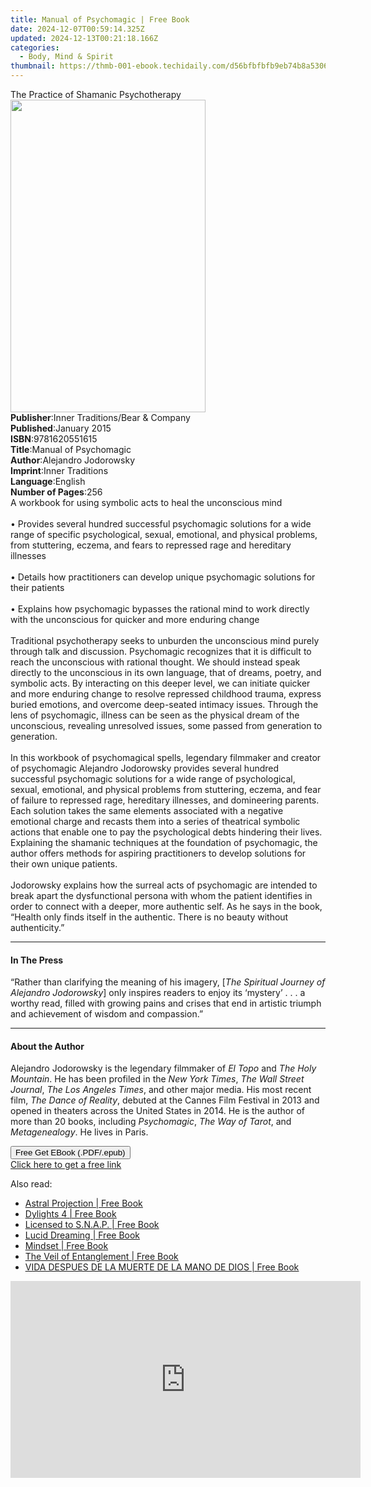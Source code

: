 ```yaml
---
title: Manual of Psychomagic | Free Book
date: 2024-12-07T00:59:14.325Z
updated: 2024-12-13T00:21:18.166Z
categories:
  - Body, Mind & Spirit
thumbnail: https://thmb-001-ebook.techidaily.com/d56bfbfbfb9eb74b8a53064d6cbaff2f4972f3533a995e804bdd1c0df244b6e4.jpg
---
```

<main id="book-container">
  <div class="flex flex-col">
    <div class="book-brief flex-1 py-6 px-4 sm:p-6 md:py-10 md:px-8">
      <!-- brief-->
      <div class="book-brief-main">The Practice of Shamanic Psychotherapy</div>
    </div>
    <div
      class="book-meta-info flex-1 grid gap-4 col-start-1 col-end-3 row-start-1 sm:mb-6 sm:grid-cols-4 lg:gap-6 lg:col-start-2 lg:row-end-6 lg:row-span-6 lg:mb-0"
    >
      <div
        class="book-meta-info-left place-content-center mt-4 p-4 text-sm leading-6 col-start-2 col-span-2 dark:text-slate-400"
      >
        <img
          class="w-full h-500 object-cover rounded-lg sm:h-255 sm:col-span-2 lg:col-span-full"
          src="https://img-001-ebook.techidaily.com/7d9cb7b9d6269e16cdcb5b84d11b9d19693cc0fcc5f169040085be0839ed938d.jpg"
          alt=""
          width="312"
          height="500"
        />
      </div>
      <div
        class="book-meta-info-right mt-2 col-start-1 row-start-2 col-span-3 self-center"
      >
        <!-- meta data  -->
        <div class="flex flex-col px-4 md:px-8">
          <div class="flex-1">
            <strong>Publisher</strong>:<span class="px-2"
              >Inner Traditions/Bear &amp; Company</span
            >
          </div>
          <div class="flex-1">
            <strong>Published</strong>:<span class="px-2">January 2015</span>
          </div>
          <div class="flex-1">
            <strong>ISBN</strong>:<span class="px-2">9781620551615</span>
          </div>
          <div class="flex-1">
            <strong>Title</strong>:<span class="px-2"
              >Manual of Psychomagic</span
            >
          </div>
          <div class="flex-1">
            <strong>Author</strong>:<span class="px-2"
              >Alejandro Jodorowsky</span
            >
          </div>
          <div class="flex-1">
            <strong>Imprint</strong>:<span class="px-2">Inner Traditions</span>
          </div>
          <div class="flex-1">
            <strong>Language</strong>:<span class="px-2">English</span>
          </div>
          <div class="flex-1">
            <strong>Number of Pages</strong>:<span class="px-2">256</span>
          </div>
        </div>
      </div>
    </div>
    <div class="book-description flex-1 py-6 px-4 sm:p-6 md:py-10 md:px-8">
      <div class="book-description-main">
        <div accordion-content="" id="description">
          A workbook for using symbolic acts to heal the unconscious mind<br /><br />•
          Provides several hundred successful psychomagic solutions for a wide
          range of specific psychological, sexual, emotional, and physical
          problems, from stuttering, eczema, and fears to repressed rage and
          hereditary illnesses<br /><br />• Details how practitioners can
          develop unique psychomagic solutions for their patients<br /><br />•
          Explains how psychomagic bypasses the rational mind to work directly
          with the unconscious for quicker and more enduring change<br /><br />Traditional
          psychotherapy seeks to unburden the unconscious mind purely through
          talk and discussion. Psychomagic recognizes that it is difficult to
          reach the unconscious with rational thought. We should instead speak
          directly to the unconscious in its own language, that of dreams,
          poetry, and symbolic acts. By interacting on this deeper level, we can
          initiate quicker and more enduring change to resolve repressed
          childhood trauma, express buried emotions, and overcome deep-seated
          intimacy issues. Through the lens of psychomagic, illness can be seen
          as the physical dream of the unconscious, revealing unresolved issues,
          some passed from generation to generation.<br /><br />In this workbook
          of psychomagical spells, legendary filmmaker and creator of
          psychomagic Alejandro Jodorowsky provides several hundred successful
          psychomagic solutions for a wide range of psychological, sexual,
          emotional, and physical problems from stuttering, eczema, and fear of
          failure to repressed rage, hereditary illnesses, and domineering
          parents. Each solution takes the same elements associated with a
          negative emotional charge and recasts them into a series of theatrical
          symbolic actions that enable one to pay the psychological debts
          hindering their lives. Explaining the shamanic techniques at the
          foundation of psychomagic, the author offers methods for aspiring
          practitioners to develop solutions for their own unique patients.
          <br /><br />Jodorowsky explains how the surreal acts of psychomagic
          are intended to break apart the dysfunctional persona with whom the
          patient identifies in order to connect with a deeper, more authentic
          self. As he says in the book, “Health only finds itself in the
          authentic. There is no beauty without authenticity.”
        </div>
        <div class="accordion-fader"></div>
      </div>
    </div>
    <div class="book-excerpts flex-1 py-6 px-4 sm:p-6 md:py-10 md:px-8">
      <!-- excerpts-->
      <div class="book-excerpts-main">
        <hr />
        <h4 class="placeholder placeholder-heading">
          <span>In The Press</span>
        </h4>
        <p>
          “Rather than clarifying the meaning of his imagery, [<i
            >The Spiritual Journey of Alejandro Jodorowsky</i
          >] only inspires readers to enjoy its ‘mystery’ . . . a worthy read,
          filled with growing pains and crises that end in artistic triumph and
          achievement of wisdom and compassion.”
        </p>
      </div>
    </div>
    <div class="book-about-author flex-1 py-6 px-4 sm:p-6 md:py-10 md:px-8">
      <!-- about author-->
      <div class="book-main-author-main">
        <hr />
        <h4 class="placeholder placeholder-heading">
          <span>About the Author</span>
        </h4>
        <p>
          Alejandro Jodorowsky is the legendary filmmaker of <i>El Topo</i> and
          <i>The Holy Mountain</i>. He has been profiled in the
          <i>New York Times</i>, <i>The Wall Street Journal</i>,
          <i>The Los Angeles Times</i>, and other major media. His most recent
          film, <i>The Dance of Reality</i>, debuted at the Cannes Film Festival
          in 2013 and opened in theaters across the United States in 2014. He is
          the author of more than 20 books, including <i>Psychomagic</i>,
          <i>The Way of Tarot</i>, and <i>Metagenealogy</i>. He lives in Paris.
        </p>
      </div>
    </div>
    <div class="book-free-get flex-1 py-6 px-4 sm:p-6 md:py-10 md:px-8">
      <button
        id="btn-free-get"
        class="bg-blue-500 hover:bg-blue-700 text-white font-bold py-2 px-4 rounded"
      >
        Free Get EBook (.PDF/.epub)
      </button>
      <div id="countdown-display" class="px-2 text-lg mt-2"></div>
      <a
        id="free-link"
        class="hidden bg-blue-500 hover:bg-blue-700 text-white font-bold py-2 px-4 rounded"
        href="https://www.ebooks.com/en-us/book/95782249/manual-of-psychomagic/alejandro-jodorowsky/"
        target="_blank"
        >Click here to get a free link</a
      >
    </div>
    <script>
      let countdownTime = 0;
      let countdownInterval = null;
      document
        .getElementById('btn-free-get')
        .addEventListener('click', startCountdown);
      function startCountdown() {
        countdownTime = new Date().getTime() + 60000 * 3;
        countdownInterval = setInterval(updateCountdown, 1000);
        document.getElementById('btn-free-get').disabled = true;
        document
          .getElementById('btn-free-get')
          .classList.add('bg-gray-500', 'cursor-not-allowed');
      }
      function updateCountdown() {
        let currentTime = new Date().getTime();
        let timeLeft = countdownTime - currentTime;
        let secondsLeft = Math.floor(timeLeft / 1000);
        document.getElementById('countdown-display').innerHTML =
          `Remaining time: ${secondsLeft} seconds.`;
        if (secondsLeft <= 0) {
          clearInterval(countdownInterval);
          document.getElementById('btn-free-get').classList.add('hidden');
          document.getElementById('free-link').classList.remove('hidden');
          document.getElementById('countdown-display').innerHTML = '';
        }
      }
    </script>
  </div>
</main>

<ins class="adsbygoogle"
      style="display:block"
      data-ad-client="ca-pub-7571918770474297"
      data-ad-slot="8358498916"
      data-ad-format="auto"
      data-full-width-responsive="true"></ins>
    

<span class="atpl-alsoreadstyle">Also read:</span>
<div><ul>
<li><a href="https://novels-ebooks.techidaily.com/210468839-9781761037870-astral-projection/"><u>Astral Projection | Free Book</u></a></li>
<li><a href="https://novels-ebooks.techidaily.com/210468704-9781639855025-dylights-4/"><u>Dylights 4 | Free Book</u></a></li>
<li><a href="https://novels-ebooks.techidaily.com/210468854-9781734249651-licensed-to-snap/"><u>Licensed to S.N.A.P. | Free Book</u></a></li>
<li><a href="https://novels-ebooks.techidaily.com/210468845-9781761037757-lucid-dreaming/"><u>Lucid Dreaming | Free Book</u></a></li>
<li><a href="https://novels-ebooks.techidaily.com/210468707-9781637103128-mindset/"><u>Mindset | Free Book</u></a></li>
<li><a href="https://novels-ebooks.techidaily.com/210468998--the-veil-of-entanglement/"><u>The Veil of Entanglement | Free Book</u></a></li>
<li><a href="https://novels-ebooks.techidaily.com/210468713-9781639853229-vida-despues-de-la-muerte-de-la-mano-de-dios/"><u>VIDA DESPUES DE LA MUERTE DE LA MANO DE DIOS | Free Book</u></a></li>
</ul></div>

<!-- affiliate ads begin -->
<iframe width="560" height="315" src="https://www.youtube.com/embed/iLlpdv0cz_k?si=HwTdnMmeVJXm4GPV" title="YouTube video player" frameborder="0" allow="accelerometer; autoplay; clipboard-write; encrypted-media; gyroscope; picture-in-picture; web-share" referrerpolicy="strict-origin-when-cross-origin" allowfullscreen></iframe>
<!-- affiliate ads end -->

